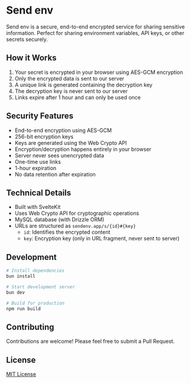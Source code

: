 # Send env

Send env is a secure, end-to-end encrypted service for sharing sensitive information. Perfect for sharing environment variables, API keys, or other secrets securely.

## How it Works

1. Your secret is encrypted in your browser using AES-GCM encryption
2. Only the encrypted data is sent to our server
3. A unique link is generated containing the decryption key
4. The decryption key is never sent to our server
5. Links expire after 1 hour and can only be used once

## Security Features

- End-to-end encryption using AES-GCM
- 256-bit encryption keys
- Keys are generated using the Web Crypto API
- Encryption/decryption happens entirely in your browser
- Server never sees unencrypted data
- One-time use links
- 1-hour expiration
- No data retention after expiration

## Technical Details

- Built with SvelteKit
- Uses Web Crypto API for cryptographic operations
- MySQL database (with Drizzle ORM)
- URLs are structured as `sendenv.app/s/{id}#{key}`
  - `id`: Identifies the encrypted content
  - `key`: Encryption key (only in URL fragment, never sent to server)

## Development

```bash
# Install dependencies
bun install

# Start development server
bun dev

# Build for production
npm run build
```

## Contributing

Contributions are welcome! Please feel free to submit a Pull Request.

## License

[MIT License](LICENSE)
